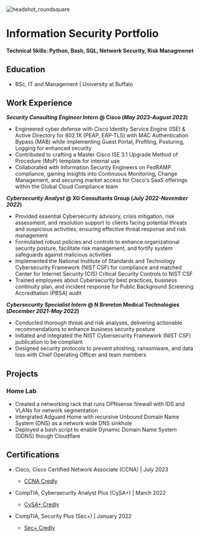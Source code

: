 ![headshot_roundsquare](https://github.com/NokiGuard/NokiGuard.github.io/assets/149091263/3dade5cf-ebc9-4ab7-83c1-9a9db545faf2)

# Information Security Portfolio

#### Technical Skills: Python, Bash, SQL, Network Security, Risk Managmenet

## Education
- BSc, IT and Management | University at Buffalo							       		

## Work Experience
**_Security Consulting Engineer Intern_ @ Cisco (_May 2023-August 2023_)**
- Engineered cyber defense with Cisco Identity Service Engine (ISE) & Active Directory for 802.1X (PEAP, EAP-TLS) with MAC Authentication Bypass (MAB) while implementing Guest Portal, Profiling, Posturing, Logging for enhanced security
- Contributed to crafting a Master Cisco ISE 3.1 Upgrade Method of Procedure (MoP) template for internal use
- Collaborated with Information Security Engineers on FedRAMP compliance, gaining insights into Continuous Monitoring, Change Management, and securing market access for Cisco's SaaS offerings within the Global Cloud Compliance team

**_Cybersecurity Analyst_ @ XG Consultants Group (_July 2022-November 2022_)**
- Provided essential Cybersecurity advisory, crisis mitigation, risk assessment, and resolution support to clients facing potential threats and suspicious activities, ensuring effective threat response and risk management
- Formulated robust policies and controls to enhance organizational security posture, facilitate risk management, and fortify system safeguards against malicious activities
- Implemented the National Institute of Standards and Technology Cybersecurity Framework (NIST CSF) for compliance and matched Center for Internet Security (CIS) Critical Security Controls to NIST CSF
- Trained employees about Cybersecurity best practices, business continuity plan, and incident response for Public Background Screening Accreditation (PBSA) audit

**_Cybersecurity Specialist Intern_ @ N Brereton Medical Technologies (_December 2021-May 2022_)**
- Conducted thorough threat and risk analyses, delivering actionable recommendations to enhance business security posture
- Initiated and integrated the NIST Cybersecurity Framework (NIST CSF) publication to be compliant
- Designed security protocols to prevent phishing, ransomware, and data loss with Chief Operating Officer and team members

## Projects
### Home Lab
- Created a networking rack that runs OPNsense firewall with IDS and VLANs for network segmentation
- Intergrated Adguard Home with recursive Unbound Domain Name System (DNS) as a network wide DNS sinkhole
- Deployed a bash script to enable Dynamic Domain Name System (DDNS) though Cloudflare

## Certifications
- Cisco, Cisco Certified Network Associate (CCNA)  | July 2023
  - [CCNA Credly](https://www.credly.com/badges/2bd64447-680a-43f6-a6db-5db4a6b2bbd8/public_url)
  
- CompTIA, Cybersecurity Analyst Plus (CySA+)  | March 2022
  - [CySA+ Credly](https://www.credly.com/badges/d264da66-b303-4c67-bc12-b66797641b2c/public_url)

- CompTIA, Security Plus (Sec+)  | January 2022
  - [Sec+ Credly](https://www.credly.com/badges/0af8fcb4-6c2e-458d-8063-cd8d1d801209/public_url) 

